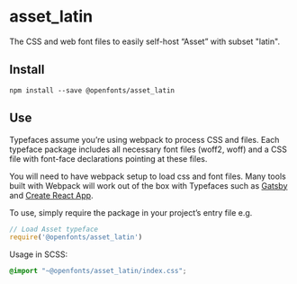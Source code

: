 
# asset_latin

The CSS and web font files to easily self-host “Asset” with subset "latin".

## Install

`npm install --save @openfonts/asset_latin`

## Use

Typefaces assume you’re using webpack to process CSS and files. Each typeface
package includes all necessary font files (woff2, woff) and a CSS file with
font-face declarations pointing at these files.

You will need to have webpack setup to load css and font files. Many tools built
with Webpack will work out of the box with Typefaces such as [Gatsby](https://github.com/gatsbyjs/gatsby)
and [Create React App](https://github.com/facebookincubator/create-react-app).

To use, simply require the package in your project’s entry file e.g.

```javascript
// Load Asset typeface
require('@openfonts/asset_latin')
```

Usage in SCSS:
```scss
@import "~@openfonts/asset_latin/index.css";
```
